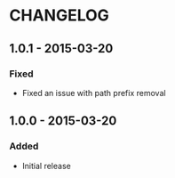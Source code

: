 # CHANGELOG

## 1.0.1 - 2015-03-20

### Fixed
- Fixed an issue with path prefix removal

## 1.0.0 - 2015-03-20

### Added
- Initial release
